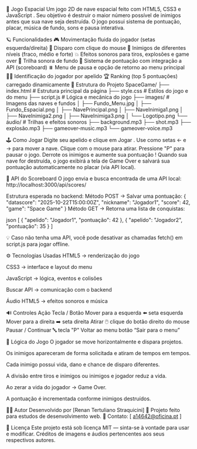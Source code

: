 🚀 Jogo Espacial
Um jogo 2D de nave espacial feito com HTML5, CSS3 e JavaScript .
Seu objetivo é destruir o maior número possível de inimigos antes que sua nave seja destruída.
O jogo possui sistema de pontuação, placar, música de fundo, sons e pausa interativa.

🪐 Funcionalidades
🎮 Movimentação fluida do jogador (setas esquerda/direita)
🔫 Disparo com clique do mouse
👾 Inimigos de diferentes níveis (fraco, médio e forte)
💥 Efeitos sonoros para tiros, explosões e game over
🎵 Trilha sonora de fundo
💾 Sistema de pontuação com integração a API (scoreboard)
⏸️ Menu de pausa e opção de retorno ao menu principal
🧑‍🚀 Identificação do jogador por apelido
🏆 Ranking (top 5 pontuações) carregado dinamicamente
🧩 Estrutura do Projeto
SpaceGame/ ├── index.html # Estrutura principal da página ├── style.css # Estilos do jogo e do menu ├── script.js # Lógica e mecânica do jogo ├── images/ # Imagens das naves e fundos │ ├── Fundo_Menu.jpg │ ├── Fundo_Espacial.png │ ├── NavePrincipal.png │ ├── NaveInimiga1.png │ ├── NaveInimiga2.png │ ├── NaveInimiga3.png │ └── Logotipo.png └── áudio/ # Trilhas e efeitos sonoros ├── background.mp3 ├── shot.mp3 ├── explosão.mp3 ├── gameover-music.mp3 └── gameover-voice.mp3

🕹️ Como Jogar
Digite seu apelido e clique em Jogar .
Use como setas ← e → para mover a nave.
Clique com o mouse para atirar.
Pressione "P" para pausar o jogo.
Derrote os inimigos e aumente sua pontuação !
Quando sua nave for destruída, o jogo exibirá a tela de Game Over
e salvará sua pontuação automaticamente no placar (via API local).

💾 API do Scoreboard
O jogo envia e busca encontrada de uma API local:
http://localhost:3000/api/scores/

Estrutura esperada no backend:
Método POST → Salvar uma pontuação:
{
  "datascore": "2025-10-22T15:00:00Z",
  "nickname": "Jogador1",
  "score": 42,
  "game": "Space Game"
}
Método GET → Retorna uma lista de conquistas:

json [ { "apelido": "Jogador1", "pontuação": 42 }, { "apelido": "Jogador2", "pontuação": 35 } ]

💡 Caso não tenha uma API, você pode desativar as chamadas fetch() em script.js para jogar offline.

⚙️ Tecnologias Usadas HTML5 → renderização do jogo

CSS3 → interface e layout do menu

JavaScript → lógica, eventos e colisões

Buscar API → comunicação com o backend

Áudio HTML5 → efeitos sonoros e música

🔊 Controles Ação Tecla / Botão Mover para a esquerda ⬅️ seta esquerda Mover para a direita ➡️ seta direita Atirar 🖱️ clique do botão direito do mouse Pausar / Continuar 🔤 tecla "P" Voltar ao menu botão “Sair para o menu”

🧠 Lógica do Jogo O jogador se move horizontalmente e dispara projetos.

Os inimigos apareceram de forma solicitada e atiram de tempos em tempos.

Cada inimigo possui vida, dano e chance de disparo diferentes.

A divisão entre tiros e inimigos ou inimigos e jogador reduz a vida.

Ao zerar a vida do jogador → Game Over.

A pontuação é incrementada conforme inimigos destruídos.

🧑‍💻 Autor Desenvolvido por [Renan Tertuliano Straquicini] 💬 Projeto feito para estudos de desenvolvimento web. 📧 Contato: [ a14642@oficina.pt ]

🏁 Licença Este projeto está sob licença MIT — sinta-se à vontade para usar e modificar. Créditos de imagens e áudios pertencentes aos seus respectivos autores.
